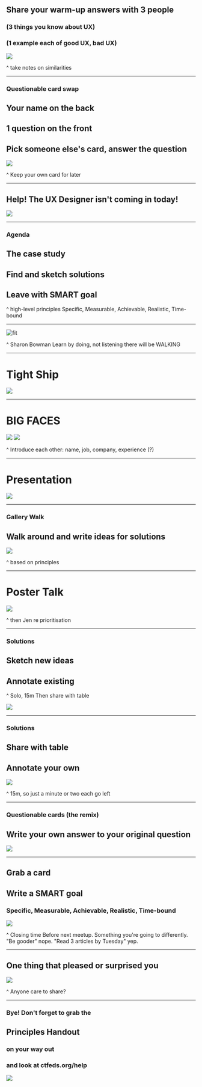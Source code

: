 ## Share your **warm-up answers** with **3 people**
### (3 things you know about UX)
### (1 example each of good UX, bad UX)

![](../img/stickynotes.jpg)

^ take notes on similarities

---

### Questionable card swap

## Your **name** on the back
## **1 question** on the front
## Pick **someone else's card**, answer the question

![](../img/indexcards.jpg)

^ Keep your own card for later

---

## Help! The UX Designer isn't coming in today!

![](../img/help.jpg)

---

### Agenda

## The case study
## Find and sketch solutions
## Leave with SMART goal

^ high-level principles
Specific, Measurable, Achievable, Realistic, Time-bound

---

![fit](../img/tftbotr2.png)

^ Sharon Bowman
Learn by doing, not listening
there will be WALKING

---

# Tight Ship

![](../img/rabbit.png)

---

# BIG FACES

![](../img/jen.jpg) ![](../img/steve.jpg)

^ Introduce each other:
name, job, company, experience (?)

---

# Presentation

![](../img/presentation.jpg)

---

### Gallery Walk

## Walk around and **write ideas for solutions**

![](../img/flipchart.jpg)

^ based on principles

---

# Poster Talk

![](../img/discussion.jpg)

^ then Jen re prioritisation

---

### Solutions

## **Sketch** new ideas
## **Annotate** existing

^ Solo, 15m
Then share with table

![](../img/paper-roll.jpg)

---

### Solutions

## **Share** with table
## **Annotate** your own

![](../img/discussion.jpg)

^ 15m, so just a minute or two each
go left

---

### Questionable cards (the remix)

## Write **your own answer** to your original question

![](../img/indexcards2.jpg)

---

## Grab a **card**
## Write a **SMART goal**

### Specific, Measurable, Achievable, Realistic, Time-bound

![](../img/indexcards.jpg)

^ Closing time
Before next meetup.
Something you're going to differently.
"Be gooder" nope. "Read 3 articles by Tuesday" yep.

---

## One thing that **pleased** or **surprised** you

![](../img/discussion.jpg)

^ Anyone care to share?

---

### Bye! Don't forget to grab the

## Principles Handout

### on your way out

### and look at **ctfeds.org/help**

![](../img/paper-roll.jpg)
